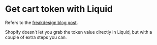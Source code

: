 # Get cart token with Liquid

Refers to the [freakdesign blog post](https://freakdesign.com.au/blogs/news/how-to-get-the-shopify-cart-token-property-in-liquid).

Shopify doesn't let you grab the token value directly in Liquid, but with a couple of extra steps you can.
